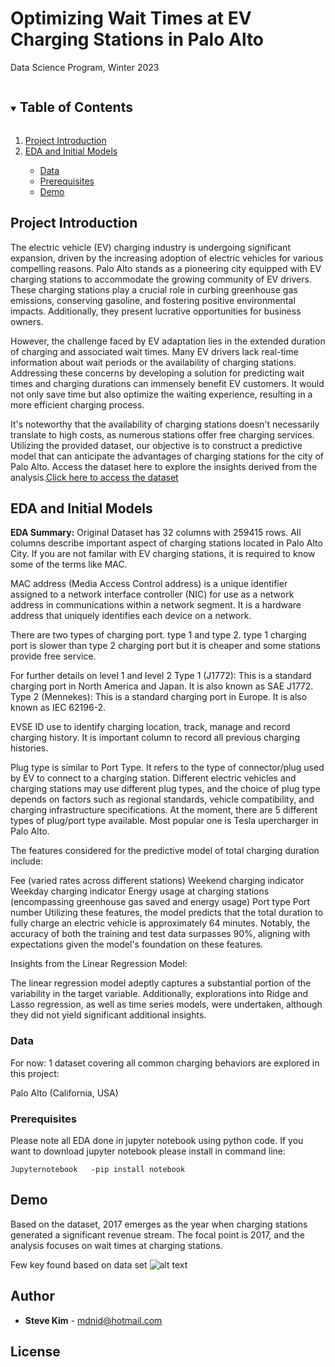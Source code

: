 
# Optimizing Wait Times at EV Charging Stations in Palo Alto

Data Science Program, Winter 2023


<!-- TABLE OF CONTENTS -->
<details open="open">
  <summary><h2 style="display: inline-block">Table of Contents</h2></summary>
  <ol>
    <li><a href="#project-introduction">Project Introduction</a></li>
	<li><a href="#eda-and-initial-models">EDA and Initial Models</a></li>
	<ul>
	<li><a href="#data">Data</a></li>
	<li><a href="#prerequisites">Prerequisites</a></li>
	<li><a href="#Demo">Demo</a></li>	
	
     
    
   
  </ol>
</details>

## Project Introduction

The electric vehicle (EV) charging industry is undergoing significant expansion, driven by the increasing adoption of electric vehicles for various compelling reasons. Palo Alto stands as a pioneering city equipped with EV charging stations to accommodate the growing community of EV drivers. These charging stations play a crucial role in curbing greenhouse gas emissions, conserving gasoline, and fostering positive environmental impacts. Additionally, they present lucrative opportunities for business owners.

However, the challenge faced by EV adaptation lies in the extended duration of charging and associated wait times. Many EV drivers lack real-time information about wait periods or the availability of charging stations. Addressing these concerns by developing a solution for predicting wait times and charging durations can immensely benefit EV customers. It would not only save time but also optimize the waiting experience, resulting in a more efficient charging process.

It's noteworthy that the availability of charging stations doesn't necessarily translate to high costs, as numerous stations offer free charging services. Utilizing the provided dataset, our objective is to construct a predictive model that can anticipate the advantages of charging stations for the city of Palo Alto. Access the dataset here to explore the insights derived from the analysis.<a href='https://www.kaggle.com/code/prasaddevh/eda-evchargingpaloaltoca'>Click here to access the dataset</a>

## EDA and Initial Models

**EDA Summary:**
Original Dataset has 32 columns with 259415 rows. All columns describe important aspect of charging stations located in Palo Alto City. 
If you are not familar with EV charging stations, it is required to know some of the terms like MAC. 

MAC address (Media Access Control address) is a unique identifier assigned to a network interface controller (NIC) for use as a network address in communications within a network segment. It is a hardware address that uniquely identifies each device on a network. 

There are two types of charging port. type 1 and type 2. type 1 charging port is slower than type 2 charging port but it is cheaper and some stations provide free service.

For further details on level 1 and level 2 Type 1 (J1772): This is a standard charging port in North America and Japan. It is also known as SAE J1772.
Type 2 (Mennekes): This is a standard charging port in Europe. It is also known as IEC 62196-2.

EVSE ID use to identify charging location, track, manage and record charging history. It is important column to record all previous charging histories.

Plug type is similar to Port Type. It refers to the type of connector/plug used by EV to connect to a charging station. Different electric vehicles and charging stations may use different plug types, and the choice of plug type depends on factors such as regional standards, vehicle compatibility, and charging infrastructure specifications. At the moment, there are 5 different types of plug/port type available. Most popular one is Tesla upercharger in Palo Alto.


The features considered for the predictive model of total charging duration include:

Fee (varied rates across different stations)
Weekend charging indicator
Weekday charging indicator
Energy usage at charging stations (encompassing greenhouse gas saved and energy usage)
Port type
Port number
Utilizing these features, the model predicts that the total duration to fully charge an electric vehicle is approximately 64 minutes. Notably, the accuracy of both the training and test data surpasses 90%, aligning with expectations given the model's foundation on these features.

Insights from the Linear Regression Model:

The linear regression model adeptly captures a substantial portion of the variability in the target variable.
Additionally, explorations into Ridge and Lasso regression, as well as time series models, were undertaken, although they did not yield significant additional insights.

### Data
For now: 1 dataset covering all common charging behaviors are explored in this project:

Palo Alto (California, USA)





### Prerequisites

Please note all EDA done in jupyter notebook using python code. If you want to download jupyter notebook please install in command line:

```
Jupyternotebook   -pip install notebook
````

## Demo

Based on the dataset, 2017 emerges as the year when charging stations generated a significant revenue stream. The focal point is 2017, and the analysis focuses on wait times at charging stations.

Few key found based on data set
![alt text](https://github.com/mdnid8/SprintProject/blob/main/img/Charging%20Station%20Revenue.png?raw=true)





## Author
* **Steve Kim** - mdnid@hotmail.com

## License

